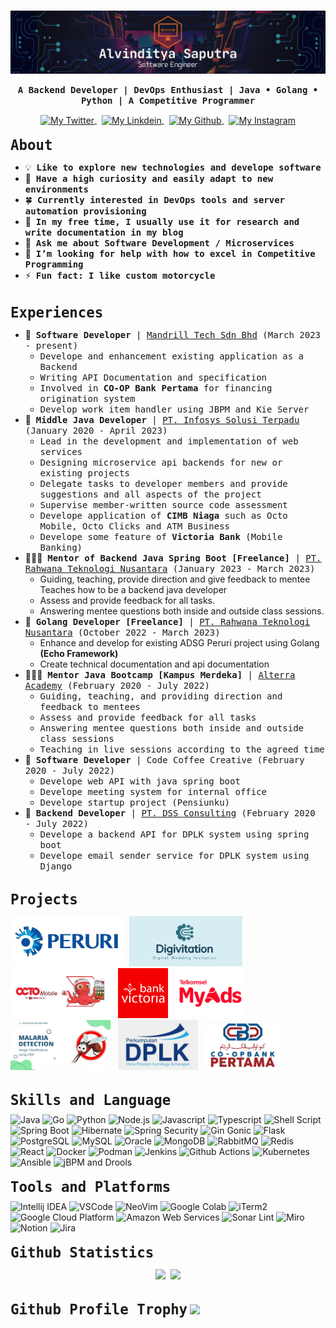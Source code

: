 # 


[![Alvinditya Saputra](/images/about/banner.png)](https://piinalpin.com/)
<p align="center"><b align="center"><samp> A Backend Developer | DevOps Enthusiast | Java &#x2022; Golang &#x2022; Python | A Competitive Programmer </samp></b></p>

<div align="center">
  <a href="https://twitter.com/piinalpin">
    <img align="center" alt="My Twitter" height="25px" width="100px" src="https://img.shields.io/badge/Twitter-1DA1F2?style=for-the-badge&logo=Twitter&logoColor=white" />
  </a>
  &nbsp;
  <a href="https://www.linkedin.com/in/piinalpin/">
    <img align="center" alt="My Linkdein" height="25px" width="100px" src="https://img.shields.io/badge/Linkedin-0A66C2?style=for-the-badge&logo=Linkedin&logoColor=white" />
  </a>
  &nbsp;
  <a href="https://github.com/piinalpin">
    <img align="center" alt="My Github" height="25px" width="100px" src="https://img.shields.io/badge/Github-181717?style=for-the-badge&logo=Github&logoColor=white" />
  </a>
  &nbsp;
  <a href="https://www.instagram.com/piinalpin/">
    <img align="center" alt="My Instagram" height="25px" width="100px" src="https://img.shields.io/badge/Instagram-E4405F?style=for-the-badge&logo=instagram&logoColor=white" />
  </a>
</div>

<br>
<b style="font-size: 1.4rem;"><samp>About</samp></b>

- 💡 &nbsp;<samp><b>Like to explore new technologies and develope software</b></samp>
- 🔭 &nbsp;<samp><b>Have a high curiosity and easily adapt to new environments</b></samp>
- 🍀 &nbsp;<samp><b>Currently interested in DevOps tools and server automation provisioning</b></samp>
- 📔 &nbsp;<samp><b>In my free time, I usually use it for research and write documentation in my blog</b></samp>
- 💬 &nbsp;<samp><b>Ask me about Software Development / Microservices</b></samp>
- 🤔 &nbsp;<samp><b>I’m looking for help with how to excel in Competitive Programming</b></samp>
- ⚡ &nbsp;<samp><b>Fun fact: I like custom motorcycle</b>

<br>
<b style="font-size: 1.4rem;"><samp>Experiences</samp></b>

- 💼 &nbsp;<samp><b>Software Developer</b> | [Mandrill Tech Sdn Bhd](https://www.mandrill.com.my/) (March 2023 - present)</samp>
    -  <samp>Develope and enhancement existing application as a Backend</samp>
    -  <samp>Writing API Documentation and specification</samp>
    -  <samp>Involved in <b>CO-OP Bank Pertama</b> for financing origination system</samp>
    -  <samp>Develop work item handler using JBPM and Kie Server</samp>
- 👷 &nbsp;<samp><b>Middle Java Developer</b> | [PT. Infosys Solusi Terpadu](https://ist.id) (January 2020 - April 2023)</samp>
  -  <samp>Lead in the development and implementation of web services</samp>
  - <samp>Designing microservice api backends for new or existing projects</samp>
  - <samp>Delegate tasks to developer members and provide suggestions and all aspects of the project</samp>
  - <samp>Supervise member-written source code assessment</samp>
  - <samp>Develope application of <b>CIMB Niaga</b> such as Octo Mobile, Octo Clicks and ATM Business</samp>
  - <samp>Develope some feature of <b>Victoria Bank</b> (Mobile Banking)</samp>
- 👨🏻‍🏫 &nbsp;<samp><b>Mentor of Backend Java Spring Boot [Freelance]</b> | [PT. Rahwana Teknologi Nusantara](https://rawlabs.id) (January 2023 - March 2023)</samp>
  - Guiding, teaching, provide direction and give feedback to mentee Teaches how to be a backend java developer
  - Assess and provide feedback for all tasks.
  - Answering mentee questions both inside and outside class sessions.
- 👷 &nbsp;<samp><b>Golang Developer [Freelance]</b> | [PT. Rahwana Teknologi Nusantara](https://rawlabs.id) (October 2022 - March 2023)</samp>
  - Enhance and develop for existing ADSG Peruri project using Golang **(Echo Framework)**
  - Create technical documentation and api documentation
- 👨🏻‍🏫 &nbsp;<samp><b>Mentor Java Bootcamp [Kampus Merdeka]</b> | [Alterra Academy](https://academy.alterra.id) (February 2020 - July 2022)</samp>
  - <samp>Guiding, teaching, and providing direction and feedback to mentees</samp>
  - <samp>Assess and provide feedback for all tasks</samp>
  - <samp>Answering mentee questions both inside and outside class sessions</samp>
  - <samp>Teaching in live sessions according to the agreed time</samp>
- 💼 &nbsp;<samp><b>Software Developer</b> | Code Coffee Creative (February 2020 - July 2022)</samp>
  - <samp>Develope web API with java spring boot</samp>
  - <samp>Develope meeting system for internal office</samp>
  - <samp>Develope startup project (Pensiunku)</samp>
- 💼 &nbsp;<samp><b>Backend Developer</b> | [PT. DSS Consulting](https://dssconsulting.id) (February 2020 - July 2022)</samp>
  - <samp>Develope a backend API for DPLK system using spring boot</samp>
  - <samp>Develope email sender service for DPLK system using Django</samp>

<br>
<b style="font-size: 1.4rem;"><samp>Projects</samp></b>
<p align="left">
  <img height="80px" src="/images/about/peruri-logo.jpg"/>&nbsp;&nbsp;
  <img height="80px" src="/images/about/digivitation-logo.png"/>&nbsp;&nbsp;
  <img height="80px" src="/images/about/octomobile-logo.jpg"/>&nbsp;&nbsp;
  <img height="80px" src="/images/about/bank-victoria-logo.jpg"/>&nbsp;&nbsp;
  <img height="80px" src="/images/about/myads-logo.jpg"/>&nbsp;&nbsp;
  <img height="80px" src="/images/about/thesis-project-malaria-detection.jpg"/>&nbsp;&nbsp;
  <img height="80px" src="/images/about/dplk-logo.jpg"/>&nbsp;&nbsp;
  <img height="80px" src="/images/about/cbp.png"/>&nbsp;&nbsp;
</p>

<br>
<b style="font-size: 1.4rem;"><samp>Skills and Language</samp></b>

<div>
    <img src="https://img.shields.io/badge/Java-ED8B00?style=for-the-badge&logo=spring&logoColor=white" alt="Java" style="margin-top:10px;"/>
    <img src="https://img.shields.io/badge/Go-00ADD8?style=for-the-badge&logo=go&logoColor=white" alt="Go"/>
    <img src="https://img.shields.io/badge/Python-3776AB?style=for-the-badge&logo=python&logoColor=white" alt="Python"/>
    <img src="https://img.shields.io/badge/Node.js-43853D?style=for-the-badge&logo=node.js&logoColor=white" alt="Node.js"/>
    <img src="https://img.shields.io/badge/JavaScript-F7DF1E?style=for-the-badge&logo=javascript&logoColor=black" alt="Javascript"/>
    <img src="https://img.shields.io/badge/TypeScript-007ACC?style=for-the-badge&logo=typescript&logoColor=white" alt="Typescript"/>
    <img src="https://img.shields.io/badge/Shell_Script-121011?style=for-the-badge&logo=gnu-bash&logoColor=white" alt="Shell Script"/>
    <img src="https://img.shields.io/badge/SpringBoot-6DB33F?style=for-the-badge&logo=spring&logoColor=white" alt="Spring Boot"/>
    <img src="https://img.shields.io/badge/Hibernate-59666C?style=for-the-badge&logo=Hibernate&logoColor=white" alt="Hibernate"/>
    <img src="https://img.shields.io/badge/Spring_Security-6DB33F?style=for-the-badge&logo=Spring-Security&logoColor=white" alt="Spring Security"/>
    <img src="https://img.shields.io/badge/Gin_Gonic-00ADD8?style=for-the-badge&logo=Go&logoColor=white" alt="Gin Gonic"/>
    <img src="https://img.shields.io/badge/Flask-000000?style=for-the-badge&logo=flask&logoColor=white" alt="Flask"/>
    <img src="https://img.shields.io/badge/PostgreSQL-316192?style=for-the-badge&logo=postgresql&logoColor=white" alt="PostgreSQL"/>
    <img src="https://img.shields.io/badge/MySQL-00000F?style=for-the-badge&logo=mysql&logoColor=white" alt="MySQL"/>
    <img src="https://img.shields.io/badge/Oracle-F80000?style=for-the-badge&logo=oracle&logoColor=black" alt="Oracle"/>
    <img src="https://img.shields.io/badge/MongoDB-4EA94B?style=for-the-badge&logo=mongodb&logoColor=white" alt="MongoDB"/>
    <img src="https://img.shields.io/badge/rabbitmq-%23FF6600.svg?&style=for-the-badge&logo=rabbitmq&logoColor=white" alt="RabbitMQ"/>
    <img src="https://img.shields.io/badge/redis-%23DD0031.svg?&style=for-the-badge&logo=redis&logoColor=white" alt="Redis"/>
    <img src="https://img.shields.io/badge/React-20232A?style=for-the-badge&logo=react&logoColor=61DAFB" alt="React"/>
    <img src="https://img.shields.io/badge/Docker-2496ED?style=for-the-badge&logo=docker&logoColor=white" alt="Docker"/>
    <img src="https://img.shields.io/badge/Podman-892CA0?style=for-the-badge&logo=podman&logoColor=white" alt="Podman"/>
    <img src="https://img.shields.io/badge/Jenkins-D24939?style=for-the-badge&logo=Jenkins&logoColor=white" alt="Jenkins"/>
    <img src="https://img.shields.io/badge/GitHub_Actions-2088FF?style=for-the-badge&logo=github-actions&logoColor=white" alt="Github Actions"/>
    <img src="https://img.shields.io/badge/Kubernetes-326CE5?style=for-the-badge&logo=kubernetes&logoColor=white" alt="Kubernetes"/>
    <img src="https://img.shields.io/badge/Ansible-EE0000?style=for-the-badge&logo=ansible&logoColor=white" alt="Ansible"/>
    <img src="https://img.shields.io/badge/jBPM%20and%20Drools-FFFFFF?style=for-the-badge&logo=openjdk&logoColor=black" alt="jBPM and Drools"/>
</div>

<br style="margin-bottom:20px;">
<b style="font-size: 1.4rem;"><samp>Tools and Platforms</samp></b>

<div>
    <img src="https://img.shields.io/badge/IntelliJ_IDEA-000000.svg?style=for-the-badge&logo=intellij-idea&logoColor=white" alt="Intellij IDEA" style="margin-top:10px;"/>
    <img src="https://img.shields.io/badge/Visual_Studio_Code-0078D4?style=for-the-badge&logo=visual%20studio%20code&logoColor=white" alt="VSCode"/>
    <img src="https://img.shields.io/badge/NeoVim-%2357A143.svg?&style=for-the-badge&logo=neovim&logoColor=white" alt="NeoVim"/>
    <img src="https://img.shields.io/badge/Colab-F9AB00?style=for-the-badge&logo=googlecolab&color=525252" alt="Google Colab"/>
    <img src="https://img.shields.io/badge/iTerm2-000000?style=for-the-badge&logo=iterm2&logoColor=white" alt="iTerm2"/>
    <img src="https://img.shields.io/badge/Google_Cloud-4285F4?style=for-the-badge&logo=google-cloud&logoColor=white" alt="Google Cloud Platform"/>
    <img src="https://img.shields.io/badge/Amazon_AWS-232F3E?style=for-the-badge&logo=amazon-aws&logoColor=white" alt="Amazon Web Services"/>
    <img src="https://img.shields.io/badge/SonarLint-CB2029?style=for-the-badge&logo=sonarlint&logoColor=white" alt="Sonar Lint"/>
    <img src="https://img.shields.io/badge/Miro-050038?style=for-the-badge&logo=Miro&logoColor=white" alt="Miro"/>
    <img src="https://img.shields.io/badge/Notion-000000?style=for-the-badge&logo=notion&logoColor=white" alt="Notion"/>
    <img src="https://img.shields.io/badge/Jira-0052CC?style=for-the-badge&logo=Jira&logoColor=white" alt="Jira"/>
</div>

<br>
<b style="font-size: 1.4rem;"><samp>Github Statistics</samp></b>
<p align="center">
    <img  width="395" src="https://github-readme-stats-8n3301tqy-piinalpin.vercel.app/api?username=piinalpin&theme=onedark&hide_border=false&include_all_commits=false&count_private=false"/>&nbsp;
    <img  width="395" src="https://github-readme-streak-stats.herokuapp.com/?user=piinalpin&theme=&theme=onedark&hide_border=false" />
</p>

<br>
<b style="font-size: 1.4rem;"><samp>Github Profile Trophy</samp></b>
<img src="https://github-profile-trophy.vercel.app/?username=piinalpin&column=8&theme=onedark&no-frame=true&no-bg=true"/>
